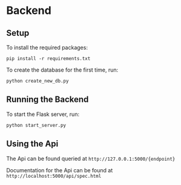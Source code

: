 # Backend

## Setup
To install the required packages:
```
pip install -r requirements.txt
```

To create the database for the first time, run:
```
python create_new_db.py
```

## Running the Backend
To start the Flask server, run:
```
python start_server.py
```

## Using the Api
The Api can be found queried at `http://127.0.0.1:5000/{endpoint}`

Documentation for the Api can be found at `http://localhost:5000/api/spec.html`